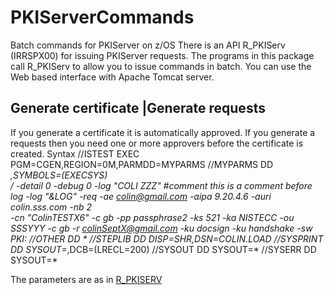 # PKIServerCommands
Batch commands for PKIServer on z/OS
There is an API R_PKIServ (IRRSPX00) for issuing PKIServer requests.
The programs in this package call R_PKIServ to allow you to issue commands in batch.   You can use the Web based interface with Apache Tomcat server.
## Generate certificate |Generate requests
If you generate a certificate it is automatically approved.   If you generate a requests then you need one or more approvers before the certificate is created.
Syntax
   //ISTEST   EXEC PGM=CGEN,REGION=0M,PARMDD=MYPARMS 
   //MYPARMS DD *,SYMBOLS=(EXECSYS)   
    / 
    -detail 0 
    -debug 0 
    -log "COLI ZZZ"     #comment this is a comment before log 
    -log "&LOG" 
    -req 
    -ae colin@gmail.com 
    -aipa 9.20.4.6 
    -auri colin.sss.com 
    -nb 2  
    -cn "ColinTESTX6" 
    -c gb 
    -pp passphrase2 
    -ks 521 
    -ka NISTECC 
    -ou SSSYYY 
    -c gb 
    -r colinSeptX@gmail.com 
    -ku docsign 
    -ku handshake 
    -sw PKI: 
   //OTHER DD * 
   //STEPLIB  DD DISP=SHR,DSN=COLIN.LOAD 
   //SYSPRINT DD SYSOUT=*,DCB=(LRECL=200) 
   //SYSOUT   DD SYSOUT=* 
   //SYSERR   DD SYSOUT=* 

The parameters are as in [R_PKISERV](https://www.ibm.com/docs/en/zos/2.5.0?topic=rpiirpkips-parameters)
   
